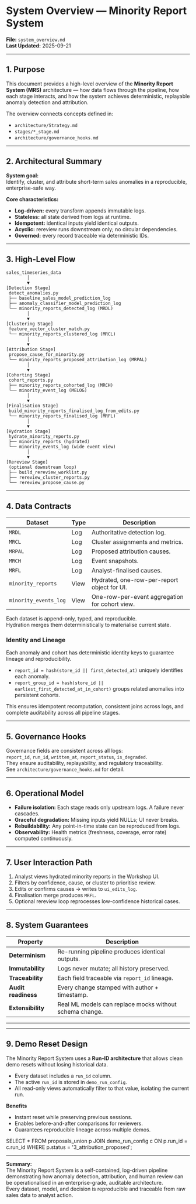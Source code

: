 # System Overview — Minority Report System  
**File:** `system_overview.md`  
**Last Updated:** 2025-09-21  

---

## 1. Purpose  
This document provides a high-level overview of the **Minority Report System (MRS)** architecture — how data flows through the pipeline, how each stage interacts, and how the system achieves deterministic, replayable anomaly detection and attribution.

The overview connects concepts defined in:
- `architecture/Strategy.md`
- `stages/*_stage.md`
- `architecture/governance_hooks.md`

---

## 2. Architectural Summary  

**System goal:**  
Identify, cluster, and attribute short-term sales anomalies in a reproducible, enterprise-safe way.

**Core characteristics:**  
- **Log-driven:** every transform appends immutable logs.  
- **Stateless:** all state derived from logs at runtime.  
- **Idempotent:** identical inputs yield identical outputs.  
- **Acyclic:** rereview runs downstream only; no circular dependencies.  
- **Governed:** every record traceable via deterministic IDs.  

---

## 3. High-Level Flow  

    sales_timeseries_data
            │
            ▼
    [Detection Stage]
     detect_anomalies.py
     ├── baseline_sales_model_prediction_log
     ├── anomaly_classifier_model_prediction_log
     └── minority_reports_detected_log (MRDL)
            │
            ▼
    [Clustering Stage]
     feature_vector_cluster_match.py
     └── minority_reports_clustered_log (MRCL)
            │
            ▼
    [Attribution Stage]
     propose_cause_for_minority.py
     └── minority_reports_proposed_attribution_log (MRPAL)
            │
            ▼
    [Cohorting Stage]
     cohort_reports.py
     ├── minority_reports_cohorted_log (MRCH)
     └── minority_event_log (MELOG)
            │
            ▼
    [Finalisation Stage]
     build_minority_reports_finalised_log_from_edits.py
     └── minority_reports_finalised_log (MRFL)
            │
            ▼
    [Hydration Stage]
     hydrate_minority_reports.py
     ├── minority_reports (hydrated)
     └── minority_events_log (wide event view)
            │
            ▼
    [Rereview Stage]
     (optional downstream loop)
     ├── build_rereview_worklist.py
     ├── rereview_cluster_reports.py
     └── rereview_propose_cause.py

---

## 4. Data Contracts  

| Dataset | Type | Description |
|----------|------|-------------|
| `MRDL` | Log | Authoritative detection log. |
| `MRCL` | Log | Cluster assignments and metrics. |
| `MRPAL` | Log | Proposed attribution causes. |
| `MRCH` | Log | Event snapshots. |
| `MRFL` | Log | Analyst-finalised causes. |
| `minority_reports` | View | Hydrated, one-row-per-report object for UI. |
| `minority_events_log` | View | One-row-per-event aggregation for cohort view. |

Each dataset is append-only, typed, and reproducible.  
Hydration merges them deterministically to materialise current state.

### Identity and Lineage

Each anomaly and cohort has deterministic identity keys to guarantee lineage and reproducibility.

- `report_id = hash(store_id || first_detected_at)` uniquely identifies each anomaly.  
- `report_group_id = hash(store_id || earliest_first_detected_at_in_cohort)` groups related anomalies into persistent cohorts.

This ensures idempotent recomputation, consistent joins across logs, and complete auditability across all pipeline stages.

---

## 5. Governance Hooks  
Governance fields are consistent across all logs:  
`report_id`, `run_id`, `written_at`, `report_status`, `is_degraded`.  
They ensure auditability, replayability, and regulatory traceability.  
See `architecture/governance_hooks.md` for detail.

---

## 6. Operational Model  
- **Failure isolation:** Each stage reads only upstream logs. A failure never cascades.  
- **Graceful degradation:** Missing inputs yield NULLs; UI never breaks.  
- **Rebuildability:** Any point-in-time state can be reproduced from logs.  
- **Observability:** Health metrics (freshness, coverage, error rate) computed continuously.  

---

## 7. User Interaction Path  
1. Analyst views hydrated minority reports in the Workshop UI.  
2. Filters by confidence, cause, or cluster to prioritise review.  
3. Edits or confirms causes → writes to `ui_edits_log`.  
4. Finalisation merge produces `MRFL`.  
5. Optional rereview loop reprocesses low-confidence historical cases.  

---

## 8. System Guarantees  
| Property | Description |
|-----------|-------------|
| **Determinism** | Re-running pipeline produces identical outputs. |
| **Immutability** | Logs never mutate; all history preserved. |
| **Traceability** | Each field traceable via `report_id` lineage. |
| **Audit readiness** | Every change stamped with author + timestamp. |
| **Extensibility** | Real ML models can replace mocks without schema change. |

---

---

## 9. Demo Reset Design  

The Minority Report System uses a **Run-ID architecture** that allows clean demo resets without losing historical data.  

- Every dataset includes a `run_id` column.  
- The active `run_id` is stored in `demo_run_config`.  
- All read-only views automatically filter to that value, isolating the current run.  

**Benefits**  
- Instant reset while preserving previous sessions.  
- Enables before-and-after comparisons for reviewers.  
- Guarantees reproducible lineage across multiple demos.  


SELECT * 
FROM proposals_union p
JOIN demo_run_config c ON p.run_id = c.run_id
WHERE p.status = '3_attribution_proposed';

---

**Summary:**  
The Minority Report System is a self-contained, log-driven pipeline demonstrating how anomaly detection, attribution, and human review can be operationalised in an enterprise-grade, auditable architecture.  
Every dataset, model, and decision is reproducible and traceable from raw sales data to analyst action.
